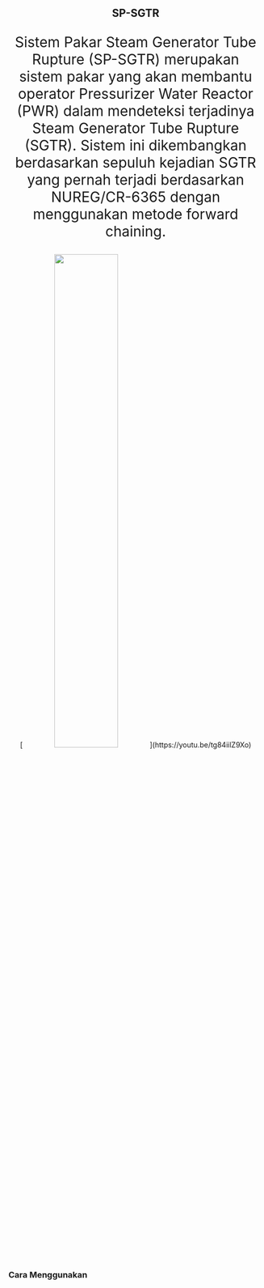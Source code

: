 <center>
	<h2>SP-SGTR</h2>
	<p style="font-size: 2em;">
		Sistem Pakar Steam Generator Tube Rupture (SP-SGTR) merupakan sistem pakar yang akan membantu operator Pressurizer Water Reactor (PWR) dalam mendeteksi terjadinya Steam Generator Tube Rupture (SGTR). Sistem ini dikembangkan berdasarkan sepuluh kejadian SGTR yang pernah terjadi berdasarkan NUREG/CR-6365 dengan menggunakan metode forward chaining.
	</p>
		[<img src="https://img.youtube.com/vi/tg84iilZ9Xo/maxresdefault.jpg" width="50%">](https://youtu.be/tg84iilZ9Xo)
	<br><br><br>
</center>
<div>
	<h3>Cara Menggunakan</h3>
</div>
